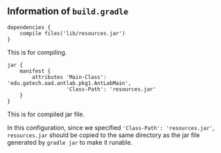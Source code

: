 ## Information of `build.gradle`

```
dependencies {
    compile files('lib/resources.jar')
}
```
This is for compiling.

```
jar {
    manifest {
        attributes 'Main-Class': 'edu.gatech.oad.antlab.pkg1.AntLabMain',
                   'Class-Path': 'resources.jar'
    }
}
```
This is for compiled jar file.

In this configuration, since we specified `'Class-Path': 'resources.jar'`, `resources.jar` should be copied to the same directory as the jar file generated by `gradle jar` to make it runable.
